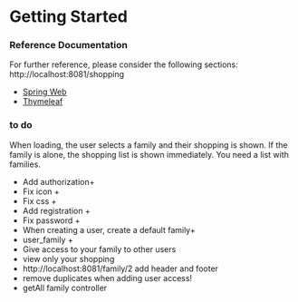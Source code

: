 # Getting Started

### Reference Documentation

For further reference, please consider the following sections:
http://localhost:8081/shopping

* [Spring Web](https://docs.spring.io/spring-boot/docs/3.1.0/reference/htmlsingle/#web)
* [Thymeleaf](https://docs.spring.io/spring-boot/docs/3.1.0/reference/htmlsingle/#web.servlet.spring-mvc.template-engines)

### to do
When loading, the user selects a family and their shopping is shown.
If the family is alone, the shopping list is shown immediately. You need a list with families.

- Add authorization+
- Fix icon +
- Fix css +
- Add registration +
- Fix password +
- When creating a user, create a default family+
- user_family +
- Give access to your family to other users
- view only your shopping
- http://localhost:8081/family/2 add header and footer
- remove duplicates when adding user access!
- getAll family controller